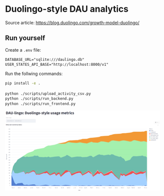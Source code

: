 # Duolingo-style DAU analytics

Source article: https://blog.duolingo.com/growth-model-duolingo/

## Run yourself

Create a `.env` file:
```
DATABASE_URL="sqlite:///daulingo.db"
USER_STATES_API_BASE="http://localhost:8000/v1"
```

Run the follwing commands:
```bash
pip install -e .

python ./scripts/upload_activity_csv.py
python ./scripts/run_backend.py
python ./scripts/run_frontend.py
```

![image](/resources/screenshot.png)